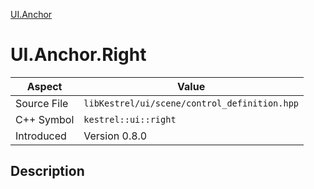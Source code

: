 [UI.Anchor](index)
# UI.Anchor.Right
| Aspect | Value |
| --- | --- |
| Source File | `libKestrel/ui/scene/control_definition.hpp` |
| C++ Symbol | `kestrel::ui::right` |
| Introduced | Version 0.8.0 |
## Description

